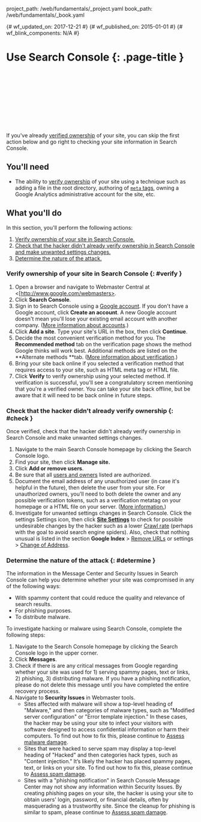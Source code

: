 project_path: /web/fundamentals/_project.yaml
book_path: /web/fundamentals/_book.yaml

{# wf_updated_on: 2017-12-21 #}
{# wf_published_on: 2015-01-01 #}
{# wf_blink_components: N/A #}

# Use Search Console {: .page-title }

<div class="video-wrapper">
  <iframe class="devsite-embedded-youtube-video" data-video-id="jC7jja6ebBM"
          data-autohide="1" data-showinfo="0" frameborder="0" allowfullscreen>
  </iframe>
</div>

If you've already
[verified ownership](https://www.support.google.com/webmasters/answer/35179)
of your site, you can skip the first action below and go right to checking your
site information in Search Console.

<div class="clearfix"></div>

## You'll need

* The ability to
  [verify ownership](https://www.support.google.com/webmasters/answer/35179)
  of your site using a technique such as adding a file in the root directory,
  authoring of
  [`meta` tags](https://www.support.google.com/webmasters/answer/79812),
  owning a Google Analytics administrative account for the site, etc.


## What you'll do

In this section, you'll perform the following actions:

1. [Verify ownership of your site in Search Console.](#verify)
2. [Check that the hacker didn't already verify ownership in Search Console
   and make unwanted settings changes.](#check)
3. [Determine the nature of the attack.](#determine)




### Verify ownership of your site in Search Console {: #verify }

1. Open a browser and navigate to Webmaster Central at
   <[http://www.google.com/webmasters>.
2. Click **Search Console**.
3. Sign in to Search Console using a
   [Google account](https://www.google.com/accounts). If you don't have a
   Google account, click **Create an account**. A new Google account doesn't
   mean you'll lose your existing email account with another company.
   ([More information about accounts](https://accounts.google.com/SignUp).)
4. Click **Add a site**. Type your site's URL in the box, then click
   **Continue**.
5. Decide the most convenient verification method for you. The
   **Recommended method** tab on the verification page shows the method Google
   thinks will work best. Additional methods are listed on the
   **Alternate methods **tab.
   ([More information about verification](https://goo.gl/kQnHQ).)
6. Bring your site back online if you selected a verification method that
   requires access to your site, such as HTML meta tag or HTML file.
7. Click **Verify** to verify ownership using your selected method. If
   verification is successful, you'll see a congratulatory screen mentioning
   that you're a verified owner. You can take your site back offline, but
   be aware that it will need to be back online in future steps.


### Check that the hacker didn't already verify ownership {: #check }

Once verified, check that the hacker didn't already verify ownership in
Search Console and make unwanted settings changes.

1. Navigate to the main Search Console homepage by clicking the Search Console logo.
2. Find your site, then click **Manage site.**
3. Click **Add or remove users**.
4. Be sure that all
   [users and owners](https://www.support.google.com/webmasters/answer/44227)
   listed are authorized.
5. Document the email address of any unauthorized user (in case it's helpful
   in the future), then delete the user from your site. For unauthorized
   owners, you'll need to both delete the owner and any possible verification
   tokens, such as a verification metatag on your homepage or a HTML file on
   your server.
   ([More information.](https://www.support.google.com/webmasters/answer/2454036))
6. Investigate for unwanted settings changes in Search Console. Click the
   <span class="material-icons">settings</span> Settings icon, then click
   [**Site Settings**](https://www.support.google.com/webmasters/answer/2454036)
   to check for possible undesirable changes by the hacker such as a lower
   [Crawl rate](https://www.support.google.com/webmasters/answer/48620)
   (perhaps with the goal to avoid search engine spiders). Also, check that
   nothing unusual is listed in the section **Google Index** >
   [Remove URLs](https://www.support.google.com/webmasters/answer/164734) or
   <span class="material-icons">settings</span> >
   [Change of Address](https://www.support.google.com/webmasters/answer/83106).

### Determine the nature of the attack {: #determine }

The information in the Message Center and Security Issues in Search Console can
help you determine whether your site was compromised in any of the following
ways:

* With spammy content that could reduce the quality and relevance of
  search results.
* For phishing purposes.
* To distribute malware.

To investigate hacking or malware using Search Console, complete the following
steps:

1. Navigate to the Search Console homepage by clicking the Search Console logo
   in the upper corner.
2. Click **Messages**.
3. Check if there is are any critical messages from Google regarding whether
   your site was used for 1) serving spammy pages, text or links, 2) phishing,
   3) distributing malware. If you have a phishing notification, please do
   not delete this message until you have completed the entire recovery process.
4. Navigate to **Security Issues** in Webmaster tools.
    * Sites affected with malware will show a top-level heading of "Malware,"
      and then categories of malware types, such as "Modified server
      configuration" or "Error template injection." In these cases, the hacker
      may be using your site to infect your visitors with software designed to
      access confidential information or harm their computers. To find out
      how to fix this, please continue to
      [Assess malware damage](hacked_with_malware).
    * Sites that were hacked to serve spam may display a top-level heading of
      "Hacked" and then categories hack types, such as "Content injection."
      It’s likely the hacker has placed spammy pages, text, or links on your
      site. To find out how to fix this, please continue to
      [Assess spam damage](hacked_with_spam).
    * Sites with a "phishing notification" in Search Console Message Center
      may not show any information within Security Issues. By creating phishing
      pages on your site, the hacker is using your site to obtain users' login,
      password, or financial details, often by masquerading as a trustworthy
      site. Since the cleanup for phishing is similar to spam, please continue
      to [Assess spam damage](hacked_with_spam).
